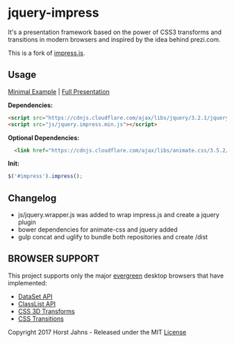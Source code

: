 jquery-impress
============

It's a presentation framework based on the power of CSS3 transforms and
transitions in modern browsers and inspired by the idea behind prezi.com.

This is a fork of [impress.js](https://github.com/impress/impress.js).

Usage
---------------

[Minimal Example](bootstrap.html) | [Full Presentation](index.html)

**Dependencies:**

```html
<script src="https://cdnjs.cloudflare.com/ajax/libs/jquery/3.2.1/jquery.min.js"></script>
<script src="js/jquery.impress.min.js"></script>
````
**Optional Dependencies:**

```html
  <link href="https://cdnjs.cloudflare.com/ajax/libs/animate.css/3.5.2/animate.min.css" rel="stylesheet" />
````

**Init:**

```javascript
$('#impress').impress();
````

Changelog
---------------

- js/jquery.wrapper.js was added to wrap impress.js and create a jquery plugin
- bower dependencies for animate-css and jquery added
- gulp concat and uglify to bundle both repositories and create /dist


BROWSER SUPPORT
-----------------

This project supports only the major [evergreen](http://eisenbergeffect.bluespire.com/evergreen-browsers/) desktop browsers that have implemented:

* [DataSet API](http://caniuse.com/#search=dataset)
* [ClassList API](http://caniuse.com/#search=classlist)
* [CSS 3D Transforms](http://caniuse.com/#search=css%203d)
* [CSS Transitions](http://caniuse.com/#search=css%20transition)

Copyright 2017 Horst Jahns - Released under the MIT [License](LICENSE)
